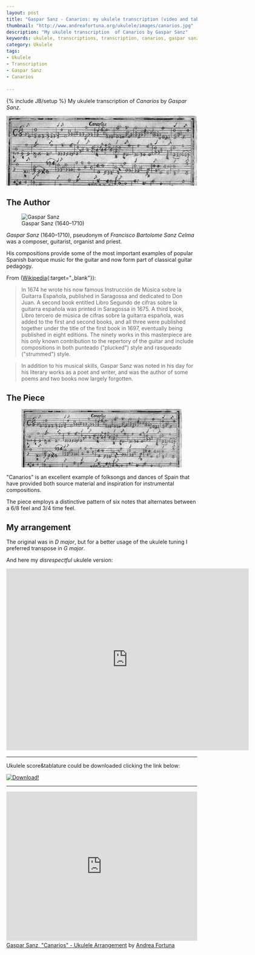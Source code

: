 ```yaml
---
layout: post
title: "Gaspar Sanz - Canarios: my ukulele transcription (video and tabs)"
thumbnail: "http://www.andreafortuna.org/ukulele/images/canarios.jpg"
description: "My ukulele transcription  of Canarios by Gaspar Sanz"
keywords: ukulele, transcriptions, transcription, canarios, gaspar sanz, music, fingerstyle, Francisco Bartolome Sanz Celma
category: Ukulele
tags: 
- Ukulele
- Transcription
- Gaspar Sanz
- Canarios

---
```

{% include JB/setup %}
My ukulele transcription  of *Canarios* by *Gaspar Sanz*.

![Canarios](/ukulele/images/canarios.jpg)
<!-- more -->

The Author
--

<figure>
  <img src="http://www.maestros-of-the-guitar.com/images/sanzyellow.jpg" alt="Gaspar Sanz">
  <figcaption>Gaspar Sanz (1640–1710)</figcaption>
</figure>

*Gaspar Sanz* (1640–1710), pseudonym of *Francisco Bartolome Sanz Celma* was a composer, guitarist, organist and priest.

His compositions provide some of the most important examples of popular Spanish baroque music for the guitar and now form part of classical guitar pedagogy.

From ([Wikipedia](https://en.wikipedia.org/wiki/Gaspar_Sanz){:target="_blank"}):

>In 1674 he wrote his now famous Instrucción de Música sobre la Guitarra Española, published in Saragossa and dedicated to Don Juan.
A second book entitled Libro Segundo de cifras sobre la guitarra española was printed in Saragossa in 1675. 
A third book, Libro tercero de mùsica de cifras sobre la guitarra española, was added to the first and second books, and all three were published together under the title of the first book in 1697, eventually being published in eight editions. 
The ninety works in this masterpiece are his only known contribution to the repertory of the guitar and include compositions in both punteado ("plucked") style and rasqueado ("strummed") style.

>In addition to his musical skills, Gaspar Sanz was noted in his day for his literary works as a poet and writer, and was the author of some poems and two books now largely forgotten.

The Piece
--

<figure>
  <img src="/ukulele/images/canarios.jpg" alt="Canarios Tablature">
</figure>

"Canarios" is an excellent example of folksongs and dances of Spain that have provided both source material and inspiration for instrumental compositions. 

The piece employs a distinctive pattern of six notes that alternates between a 6/8 feel and 3/4 time feel.

My arrangement
--

The original was in *D major*, but for a better usage of the ukulele tuning I preferred transpose in *G major*.

And here my *disrespectful* ukulele version:

<iframe width="640" height="480" src="https://www.youtube.com/embed/JC1e897GMLQ" frameborder="0" allowfullscreen></iframe>

<hr/>

Ukulele score&tablature could be downloaded clicking the link below:

[![Download!](http://www.andreafortuna.org/images/Download-PDF-Button.png)](http://www.andreafortuna.org/ukulele/files/Canarios.pdf)

<hr/>

<iframe width="100%" height="394" src="https://musescore.com/user/3227656/scores/1474496/embed" frameborder="0"></iframe><span><a href="https://musescore.com/user/3227656/scores/1474496">Gaspar Sanz, "Canarios" - Ukulele Arrangement</a> by <a href="https://musescore.com/user/3227656">Andrea Fortuna</a></span> 
